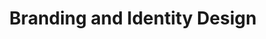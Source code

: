 ---
#preview details
title: "Branding and Identity Design"
preview_title: "Website and <br> App Development"
short: "From sleek interfaces to intuitive experiences, we build digital spaces that make a difference. Whether you need a landing page, a blog, an e-commerce site, or a mobile app, we can deliver high-quality and user-friendly solutions that meet your needs and goals.
"

#full details
introTitle: Branding<br> and <span class="mil-thin">Identity Design</span>

description:
  title: Your <span class="mil-thin">Approach</span> <br>and <span class="mil-thin">Work Specifics</span>
  content: At our agency, we have a unique approach to web design and development. We believe in creating websites that not only look great but also perform well in terms of user experience, functionality, and search engine optimization.
  button:
    link: /projects
    label: View works

list:
  items:
    - label: "UX Audits"
      value: "
        <p>A UX audit is a service that evaluates the user experience (UX) of a website. It involves analyzing the website's design, functionality, and content to identify areas of improvement that can enhance the user's overall experience.</p>
        <p>During a UX audit, a team of UX experts will conduct a thorough review of the website and provide a comprehensive report that outlines specific recommendations for improving the website's usability, accessibility, and overall user experience.</p>
        <p>The audit may cover various aspects of the website, such as navigation, layout, visual design, content structure, and mobile responsiveness. The goal is to identify any pain points or obstacles that users may encounter while browsing the website and provide actionable recommendations to improve their experience.</p>
        <p>In summary, a UX audit can help website owners identify areas of improvement that can enhance their website's user experience and increase user engagement and satisfaction.</p>
      "

    - label: "Design thinking"
      value: "
      <p>Design thinking is a problem-solving approach that emphasizes empathy, creativity, and collaboration. It involves understanding the needs and perspectives of users, identifying and defining the problem, generating multiple possible solutions, prototyping and testing those solutions, and iterating based on feedback.</p>
      <p>Design thinking encourages a human-centered approach to innovation and is often used in fields such as product design, user experience (UX) design, and business strategy to create user-centric and innovative solutions. It promotes a mindset that embraces experimentation, iteration, and continuous learning throughout the design process.</p>
      "

    - label: "Wireframing"
      value: "
      <p>Wireframing is a vital step in web design where a visual representation of a website's structure is created. It focuses on layout and user experience, using basic shapes and lines to outline elements like headers, menus, and content sections. Wireframes establish the website's architecture and functionality, facilitating communication between designers, developers, and clients. They serve as a blueprint for user-friendly websites, setting the foundation for design and development.</p>
      "

    - label: "Methodologies"
      value: "
      <p>Libero quam alias tempora facilis necessitatibus quis officiis voluptatem architecto harum exercitationem quidem illum eligendi. Veniam non vitae, nemo dolor tempora, necessitatibus enim sapiente quam voluptas architecto minima omnis sequi aperiam aliquam vel quo reprehenderit, tempore tenetur. Architecto dolorem assumenda voluptas, odio nemo vero illo praesentium pariatur, ut perspiciatis, est itaque minus ratione vitae laboriosam molestiae.</p>
      "
---